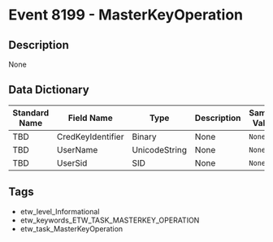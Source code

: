 # Event 8199 - MasterKeyOperation

## Description
None

## Data Dictionary
|Standard Name|Field Name|Type|Description|Sample Value|
|---|---|---|---|---|
|TBD|CredKeyIdentifier|Binary|None|`None`|
|TBD|UserName|UnicodeString|None|`None`|
|TBD|UserSid|SID|None|`None`|

## Tags
* etw_level_Informational
* etw_keywords_ETW_TASK_MASTERKEY_OPERATION
* etw_task_MasterKeyOperation